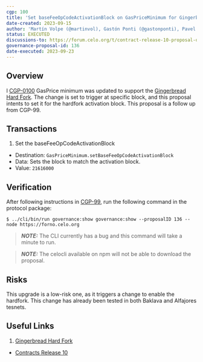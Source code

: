 ```yaml
---
cgp: 100
title: 'Set baseFeeOpCodeActivationBlock on GasPriceMinimum for Gingerbread hardfork'
date-created: 2023-09-15
author: 'Martín Volpe (@martinvol), Gastón Ponti (@gastonponti), Pavel Hornak (@pahor167)'
status: EXECUTED
discussions-to: https://forum.celo.org/t/contract-release-10-proposal-on-chain/6563
governance-proposal-id: 136
date-executed: 2023-09-23
---
```


## Overview

I [CGP-0100](./cgp-0099.md) GasPrice minimum was updated to support the [Gingerbread Hard Fork](https://forum.celo.org/t/introducing-celo-s-gingerbread-hard-fork-join-for-q-a-on-june-21/5918). The change is set to trigger at specific block, and this proposal intents to set it for the hardfork activation block. This proposal is a follow up from CGP-99.

## Transactions

1. Set the baseFeeOpCodeActivationBlock
  - Destination: `GasPriceMinimum.setBaseFeeOpCodeActivationBlock`
  - Data: Sets the block to match the activation block.
  - Value: `21616000`

## Verification

After following instructions in [CGP-99](./cgp-0099.md), run the following command in the protocol package:

`$ ../cli/bin/run governance:show governance:show --proposalID 136 --node https://forno.celo.org`

> **_NOTE:_** The CLI currently has a bug and this command will take a minute to run.

> **_NOTE:_**  The celocli available on npm will not be able to download the proposal.

## Risks

This upgrade is a low-risk one, as it triggers a change to enable the hardfork. This change has already been tested in both Baklava and Alfajores tesnets.

## Useful Links

1. [Gingerbread Hard Fork](https://forum.celo.org/t/introducing-celo-s-gingerbread-hard-fork-join-for-q-a-on-june-21/5918)
* [Contracts Release 10](https://github.com/celo-org/governance/blob/main/CGPs/cgp-0099.md)
